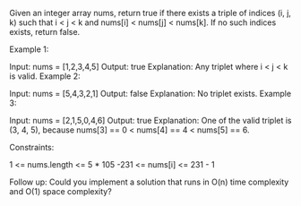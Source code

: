 Given an integer array nums, return true if there exists a triple of indices (i, j, k) such that i < j < k and nums[i] < nums[j] < nums[k]. If no such indices exists, return false.

Example 1:

Input: nums = [1,2,3,4,5]
Output: true
Explanation: Any triplet where i < j < k is valid.
Example 2:

Input: nums = [5,4,3,2,1]
Output: false
Explanation: No triplet exists.
Example 3:

Input: nums = [2,1,5,0,4,6]
Output: true
Explanation: One of the valid triplet is (3, 4, 5), because nums[3] == 0 < nums[4] == 4 < nums[5] == 6.

Constraints:

1 <= nums.length <= 5 \* 105
-231 <= nums[i] <= 231 - 1

Follow up: Could you implement a solution that runs in O(n) time complexity and O(1) space complexity?
